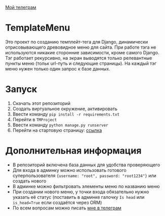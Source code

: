 [Мой телеграм](https://t.me/misty_light)

# TemplateMenu

Это проект по созданию темплейт-тега для Django, динамически отрисовывающего древовидное меню для сайта. При работе тэга не используются никакие сторонние зависимости, кроме самого Django.   
Тэг работает рекурсивно, на экран выводятся только релевантные пункты меню (тольк url-путь и следующие страницы). На каждый тэг меню нужен только один запрос к базе данных.

# Запуск

1. Скачать этот репозиторий
2. Создать виртуальное окружение, активировать
3. Ввести команду `pip install -r requirements.txt`
4. Перейти в `TMProject`
5. Ввести команду `python manage.py runserver`
6. Перейти на стартовую страницу: [ссылка](http://127.0.0.1:8000/v1/main/)

# Дополнительная информация
* В репозиторий включена база данных для удобства проверяющего
* Для входа в админку можно использовать готового суперпользователя `{username: "root", password: "root1234"}` или создать нового
* В админке можно фильтровать элементы меню по названию меню
* При создании нового меню, у точки входа обязательно нужно указать её статус (поставить в админке галочку `Is head` или `is_head=True` если создаётся через ORM)
* По всем вопросам можно писать [мне в телеграм](https://t.me/misty_light)
